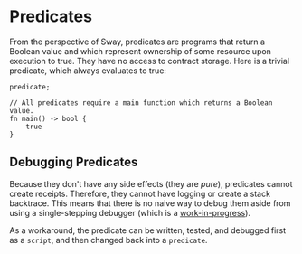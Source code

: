 # Predicates

From the perspective of Sway, predicates are programs that return a Boolean value and which represent ownership of some resource upon execution to true. They have no access to contract storage. Here is a trivial predicate, which always evaluates to true:

```sway
predicate;

// All predicates require a main function which returns a Boolean value.
fn main() -> bool {
    true
}
```

## Debugging Predicates

Because they don't have any side effects (they are _pure_), predicates cannot create receipts. Therefore, they cannot have logging or create a stack backtrace. This means that there is no naive way to debug them aside from using a single-stepping debugger (which is a [work-in-progress](https://github.com/FuelLabs/fuel-debugger/pull/1)).

As a workaround, the predicate can be written, tested, and debugged first as a `script`, and then changed back into a `predicate`.
